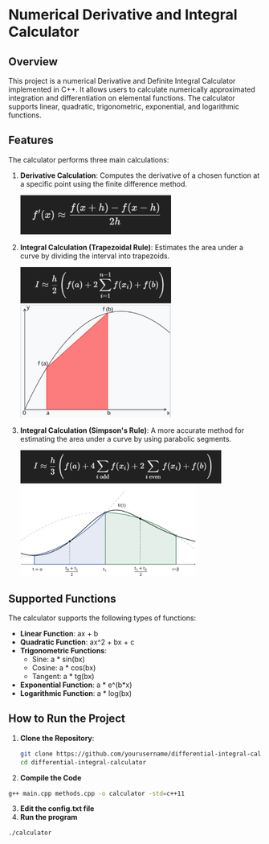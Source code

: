# Numerical Derivative and Integral Calculator

## Overview

This project is a numerical Derivative and Definite Integral Calculator implemented in C++. It allows users to calculate numerically approximated integration and differentiation on elemental functions. The calculator supports linear, quadratic, trigonometric, exponential, and logarithmic functions.

## Features

The calculator performs three main calculations:

1. **Derivative Calculation**: Computes the derivative of a chosen function at a specific point using the finite difference method.
   <div>
       <img src="deriv_form.png" alt="Derivative Formula" width="300"/>
   </div>

2. **Integral Calculation (Trapezoidal Rule)**: Estimates the area under a curve by dividing the interval into trapezoids.
   <div>
       <img src="trap_form.png" alt="Trapezoidal Rule Formula" width="300"/>
   </div>
   <div>
       <img src="trap.png" alt="Trapezoidal Rule" width="300"/>
   </div>

3. **Integral Calculation (Simpson's Rule)**: A more accurate method for estimating the area under a curve by using parabolic segments.
   <div>
       <img src="simp_form.png" alt="Simpson's Rule Formula" width="400"/>
   </div>
   <div>
       <img src="simp.png" alt="Simpson's Rule" width="350"/>
   </div>

   

## Supported Functions

The calculator supports the following types of functions:

- **Linear Function**: ax + b
- **Quadratic Function**: ax^2 + bx + c
- **Trigonometric Functions**: 
  - Sine:  a * sin(bx) 
  - Cosine: a * cos(bx)
  - Tangent: a * tg(bx) 
- **Exponential Function**: a * e^(b*x)
- **Logarithmic Function**: a * log(bx)
## How to Run the Project

1. **Clone the Repository**:
   ```bash
   git clone https://github.com/yourusername/differential-integral-calculator.git
   cd differential-integral-calculator
   ```
2. **Compile the Code**
  ```bash
  g++ main.cpp methods.cpp -o calculator -std=c++11
  ```
3. **Edit the config.txt file**
2. **Run the program**
  ```bash
  ./calculator
  ```
   
